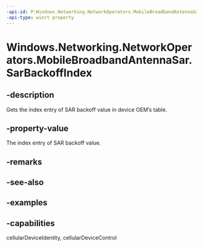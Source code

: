 ```yaml
---
-api-id: P:Windows.Networking.NetworkOperators.MobileBroadbandAntennaSar.SarBackoffIndex
-api-type: winrt property
---
```


<!-- Property syntax.
public int SarBackoffIndex { get; }
-->

# Windows.Networking.NetworkOperators.MobileBroadbandAntennaSar.SarBackoffIndex

## -description
Gets the index entry of SAR backoff value in device OEM’s table.

## -property-value
The index entry of SAR backoff value.

## -remarks

## -see-also

## -examples


## -capabilities
cellularDeviceIdentity, cellularDeviceControl
